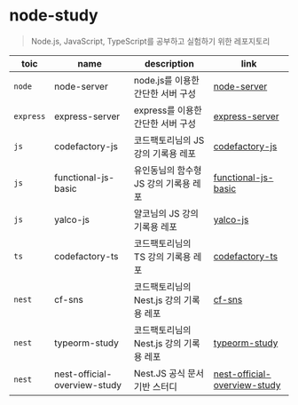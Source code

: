 # node-study

> Node.js, JavaScript, TypeScript를 공부하고 실험하기 위한 레포지토리

|toic|name|description|link|
|---|---|---|---|
|`node`|node-server|node.js를 이용한 간단한 서버 구성|[node-server](./node-server)|
|`express`|express-server|express를 이용한 간단한 서버 구성|[express-server](./express-server)|
|`js`|codefactory-js|코드팩토리님의 JS 강의 기록용 레포|[codefactory-js](./js-study/codefactory-js)|
|`js`|functional-js-basic|유인동님의 함수형 JS 강의 기록용 레포|[functional-js-basic](./js-study/functional-js-bsaic)|
|`js`|yalco-js|얄코님의 JS 강의 기록용 레포|[yalco-js](./js-study/yalco-js/)|
|`ts`|codefactory-ts|코드팩토리님의 TS 강의 기록용 레포|[codefactory-ts](./ts-study/codefactory-ts)|
|`nest`|cf-sns|코드팩토리님의 Nest.js 강의 기록용 레포|[cf-sns](./nest/cf-sns)|
|`nest`|typeorm-study|코드팩토리님의 Nest.js 강의 기록용 레포|[typeorm-study](./nest/typeorm-study)|
|`nest`|nest-official-overview-study|Nest.JS 공식 문서 기반 스터디|[nest-official-overview-study](./nest/nest-official-overview-study/)|

